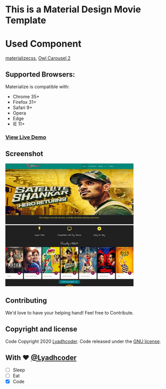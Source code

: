# This is a Material Design Movie Template
# Used Component
[materializecss](https://materializecss.com/), [Owl Carousel 2](https://owlcarousel2.github.io/OwlCarousel2/)
## Supported Browsers:
Materialize is compatible with:

- Chrome 35+
- Firefox 31+
- Safari 9+
- Opera
- Edge
- IE 11+
### [View Live Demo](https://movie.thesourav.com/)
## Screenshot
<img src="https://github.com/lyadhcoder/Material-Design-Movie-Template/blob/master/Demo-1.jpg" width="400"> <img src="https://github.com/lyadhcoder/Material-Design-Movie-Template/blob/master/Demo-2.jpg" width="400">

## Contributing
We'd love to have your helping hand! Feel free to Contribute.

## Copyright and license
Code Copyright 2020 [Lyadhcoder](https://thesourav.com/). Code released under the [GNU license](https://github.com/lyadhcoder/Material-Design-Movie-Template/blob/master/LICENSE).

## With ❤️ [@Lyadhcoder](http://thesourav.com)
- [ ] Sleep
- [ ] Eat
- [x] Code
